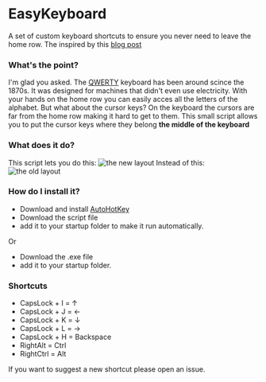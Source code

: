 # EasyKeyboard
A set of custom keyboard shortcuts to ensure you never need to leave the home row.
The inspired by this [blog post](https://tonsky.me/blog/cursor-keys/)

### What's the point?
I'm glad you asked. The [QWERTY](https://en.wikipedia.org/wiki/QWERTY#History) keyboard has been around scince the 1870s. It was designed for machines that didn't even use electricity. With your hands on the home row you can easily acces all the letters of the alphabet. But what about the cursor keys? On the keyboard the cursors are far from the home row making it hard to get to them. This small script allows you to put the cursor keys where they belong **the middle of the keyboard**

### What does it do?
This script lets you do this: ![the new layout](https://tonsky.me/blog/cursor-keys/remap.png " ")
Instead of this: ![the old layout](https://tonsky.me/blog/cursor-keys/far_away.png " ")

### How do I install it?
* Download and install [AutoHotKey](https://www.autohotkey.com/) 
* Download the script file 
* add it to your startup folder to make it run automatically.

Or
* Download the .exe file 
* add it to your startup folder.

### Shortcuts
* CapsLock + I = ↑
* CapsLock + J = ←
* CapsLock + K = ↓
* CapsLock + L = →
* CapsLock + H = Backspace
* RightAlt = Ctrl
* RightCtrl = Alt

If you want to suggest a new shortcut please open an issue.

